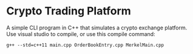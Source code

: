 # Crypto Trading Platform
A simple CLI program in C++ that simulates a crypto exchange platform.
Use visual studio to compile, or use this compile command:
```
g++ --std=c++11 main.cpp OrderBookEntry.cpp MerkelMain.cpp
```
